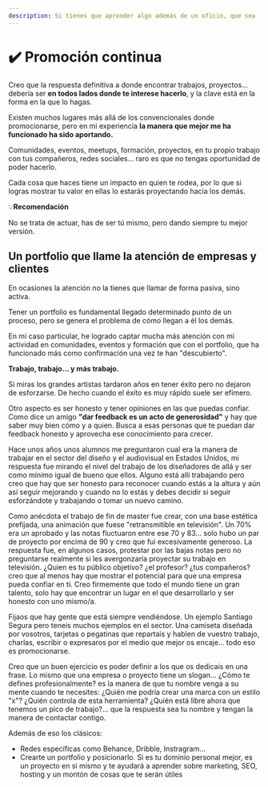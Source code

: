 ```yaml
---
description: Si tienes que aprender algo además de un oficio, que sea  a vender(te)
---
```


# ✔️ Promoción continua

Creo que la respuesta definitiva a donde encontrar trabajos, proyectos… debería ser **en todos lados donde te interese hacerlo**, y la clave está en la forma en la que lo hagas.

Existen muchos lugares más allá de los convencionales donde promocionarse, pero en mi experiencia **la manera que mejor me ha funcionado ha sido aportando.**

Comunidades, eventos, meetups, formación, proyectos, en tu propio trabajo con tus compañeros, redes sociales... raro es que no tengas oportunidad de poder hacerlo.

Cada cosa que haces tiene un impacto en quien te rodea, por lo que si logras mostrar tu valor en ellas lo estarás proyectando hacia los demás.

💡**Recomendación**

No se trata de actuar, has de ser tú mismo, pero dando siempre tu mejor versión.

## Un portfolio que llame la atención de empresas y clientes

En ocasiones la atención no la tienes que llamar de forma pasiva, sino activa.

Tener un portfolio es fundamental llegado determinado punto de un proceso, pero se genera el problema de cómo llegan a él los demás.

En mi caso particular, he logrado captar mucha más atención con mi actividad en comunidades, eventos y formación que con el portfolio, que ha funcionado más como confirmación una vez te han "descubierto".

**Trabajo, trabajo… y más trabajo.**

Si miras los grandes artistas tardaron años en tener éxito pero no dejaron de esforzarse. De hecho cuando el éxito es muy rápido suele ser efímero.

Otro aspecto es ser honesto y tener opiniones en las que puedas confiar. Como dice un amigo **"dar feedback es un acto de generosidad"** y hay que saber muy bien cómo y a quien. Busca a esas personas que te puedan dar feedback honesto y aprovecha ese conocimiento para crecer.

Hace unos años unos alumnos me preguntaron cual era la manera de trabajar en el sector del diseño y el audiovisual en Estados Unidos, mi respuesta fue mirando el nivel del trabajo de los diseñadores de allá y ser como mínimo igual de bueno que ellos. Alguno está allí trabajando pero creo que hay que ser honesto para reconocer cuando estás a la altura y aún así seguir mejorando y cuando no lo estás y debes decidir si seguir esforzándote y trabajando o tomar un nuevo camino.

Como anécdota el trabajo de fin de master fue crear, con una base estética prefijada, una animación que fuese "retransmitible en televisión". Un 70% era un aprobado y las notas fluctuaron entre ese 70 y 83… solo hubo un par de proyecto por encima de 90 y creo que fui excesivamente generoso. La respuesta fue, en algunos casos, protestar por las bajas notas pero no preguntarse realmente si les avergonzaría proyectar su trabajo en televisión. ¿Quien es tu público objetivo? ¿el profesor? ¿tus compañeros? creo que al menos hay que mostrar el potencial para que una empresa pueda confiar en ti. Creo firmemente que todo el mundo tiene un gran talento, solo hay que encontrar un lugar en el que desarrollarlo y ser honesto con uno mismo/a.

Fijaos que hay gente que está siempre vendiéndose. Un ejemplo Santiago Segura pero teneis muchos ejemplos en el sector. Una camiseta diseñada por vosotros, tarjetas o pegatinas que repartais y hablen de vuestro trabajo, charlas, escribir o expresaros por el medio que mejor os encaje… todo eso es promocionarse.

Creo que un buen ejercicio es poder definir a los que os dedicais en una frase. Lo mismo que una empresa o proyecto tiene un slogan… ¿Cómo te defines profesionalmente? es la manera de que tu nombre venga a su mente cuando te necesites: ¿Quién me podría crear una marca con un estilo "x"? ¿Quién controla de esta herramienta? ¿Quién está libre ahora que tenemos un pico de trabajo?… que la respuesta sea tu nombre y tengan la manera de contactar contigo.

Además de eso los clásicos:

* Redes específicas como Behance, Dribble, Instragram…
* Crearte un portfolio y posicionarlo. Si es tu dominio personal mejor, es un proyecto en si mismo y te ayudará a aprender sobre marketing, SEO, hosting y un montón de cosas que te serán útiles

